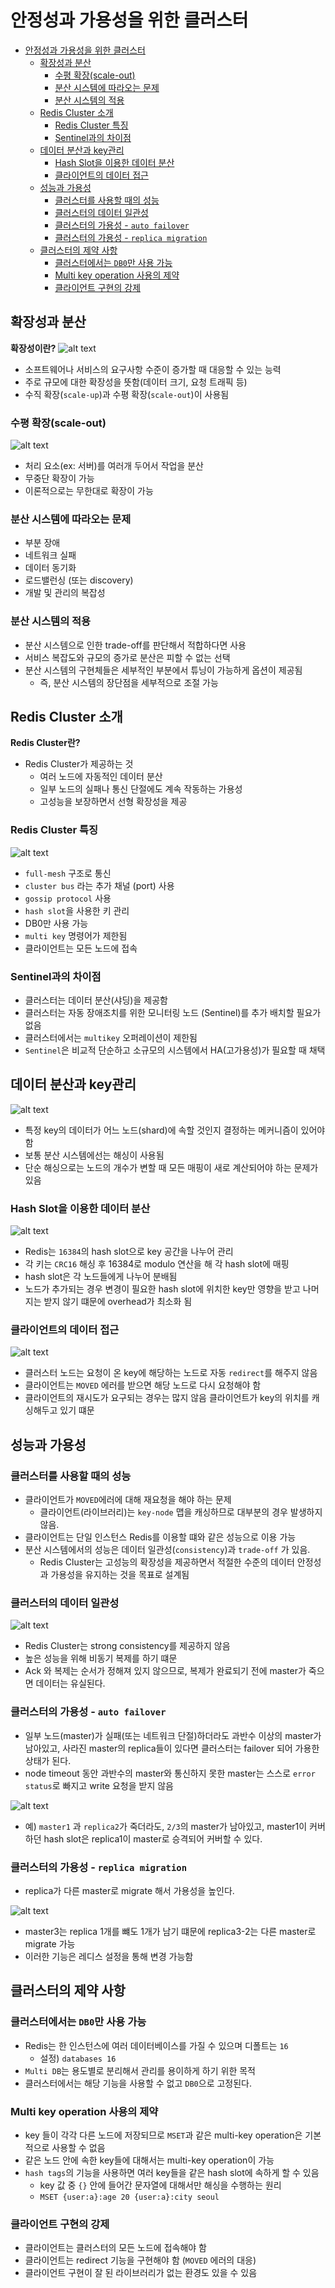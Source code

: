 # 안정성과 가용성을 위한 클러스터
- [안정성과 가용성을 위한 클러스터](#안정성과-가용성을-위한-클러스터)
  - [확장성과 분산](#확장성과-분산)
    - [수평 확장(scale-out)](#수평-확장scale-out)
    - [분산 시스템에 따라오는 문제](#분산-시스템에-따라오는-문제)
    - [분산 시스템의 적용](#분산-시스템의-적용)
  - [Redis Cluster 소개](#redis-cluster-소개)
    - [Redis Cluster 특징](#redis-cluster-특징)
    - [Sentinel과의 차이점](#sentinel과의-차이점)
  - [데이터 분산과 key관리](#데이터-분산과-key관리)
    - [Hash Slot을 이용한 데이터 분산](#hash-slot을-이용한-데이터-분산)
    - [클라이언트의 데이터 접근](#클라이언트의-데이터-접근)
  - [성능과 가용성](#성능과-가용성)
    - [클러스터를 사용할 때의 성능](#클러스터를-사용할-때의-성능)
    - [클러스터의 데이터 일관성](#클러스터의-데이터-일관성)
    - [클러스터의 가용성 - `auto failover`](#클러스터의-가용성---auto-failover)
    - [클러스터의 가용성 - `replica migration`](#클러스터의-가용성---replica-migration)
  - [클러스터의 제약 사항](#클러스터의-제약-사항)
    - [클러스터에서는 `DB0`만 사용 가능](#클러스터에서는-db0만-사용-가능)
    - [Multi key operation 사용의 제약](#multi-key-operation-사용의-제약)
    - [클라이언트 구현의 강제](#클라이언트-구현의-강제)

## 확장성과 분산
**확장성이란?**
![alt text](./images/redis-scale-out1.png)
- 소프트웨어나 서비스의 요구사항 수준이 증가할 때 대응할 수 있는 능력
- 주로 규모에 대한 확장성을 뜻함(데이터 크기, 요청 트래픽 등)
- 수직 확장(`scale-up`)과 수평 확장(`scale-out`)이 사용됨

### 수평 확장(scale-out)
![alt text](./images/redis-scale-out2.png)
- 처리 요소(ex: 서버)를 여러개 두어서 작업을 분산
- 무중단 확장이 가능
- 이론적으로는 무한대로 확장이 가능

### 분산 시스템에 따라오는 문제
- 부분 장애
- 네트워크 실패
- 데이터 동기화
- 로드밸런싱 (또는 discovery)
- 개발 및 관리의 복잡성

### 분산 시스템의 적용
- 분산 시스템으로 인한 trade-off를 판단해서 적합하다면 사용
- 서비스 복잡도와 규모의 증가로 분산은 피할 수 없는 선택
- 분산 시스템의 구현체들은 세부적인 부분에서 튜닝이 가능하게 옵션이 제공됨
  - 즉, 분산 시스템의 장단점을 세부적으로 조절 가능

## Redis Cluster 소개
**Redis Cluster란?**
- Redis Cluster가 제공하는 것
  - 여러 노드에 자동적인 데이터 분산
  - 일부 노드의 실패나 통신 단절에도 계속 작동하는 가용성
  - 고성능을 보장하면서 선형 확장성을 제공

### Redis Cluster 특징
![alt text](./images/redis-cluster.png)
- `full-mesh` 구조로 통신
- `cluster bus` 라는 추가 채널 (port) 사용
- `gossip protocol` 사용
- `hash slot`을 사용한 키 관리
- DB0만 사용 가능
- `multi key` 명령어가 제한됨
- 클라이언트는 모든 노드에 접속

### Sentinel과의 차이점
- 클러스터는 데이터 분산(샤딩)을 제공함
- 클러스터는 자동 장애조치를 위한 모니터링 노드 (Sentinel)를 추가 배치할 필요가 없음
- 클러스터에서는 `multikey` 오퍼레이션이 제한됨
- `Sentinel`은 비교적 단순하고 소규모의 시스템에서 HA(고가용성)가 필요할 때 채택

## 데이터 분산과 key관리
![alt text](./images/redis-sharding1.png)
- 특정 key의 데이터가 어느 노드(shard)에 속할 것인지 결정하는 메커니즘이 있어야 함
- 보통 분산 시스템에선는 해싱이 사용됨
- 단순 해싱으로는 노드의 개수가 변할 때 모든 매핑이 새로 계산되어야 하는 문제가 있음

### Hash Slot을 이용한 데이터 분산
![alt text](./images/redis-hash-slot.png)
- Redis는 `16384`의 hash slot으로 key 공간을 나누어 관리
- 각 키는 `CRC16` 해싱 후 16384로 modulo 연산을 해 각 hash slot에 매핑
- hash slot은 각 노드들에게 나누어 분배됨
- 노드가 추가되는 경우 변경이 필요한 hash slot에 위치한 key만 영향을 받고 나머지는 받지 않기 떄문에 overhead가 최소화 됨

### 클라이언트의 데이터 접근
![alt text](./images/client-data-connection.png)
- 클러스터 노드는 요청이 온 key에 해당하는 노드로 자동 `redirect`를 해주지 않음
- 클라이언트는 `MOVED` 에러를 받으면 해당 노드로 다시 요청해야 함
- 클라이언트의 재시도가 요구되는 경우는 많지 않음 클라이언트가 key의 위치를 캐싱해두고 있기 떄문

## 성능과 가용성
### 클러스터를 사용할 때의 성능
- 클라이언트가 `MOVED`에러에 대해 재요청을 해야 하는 문제
  - 클라이언트(라이브러리)는 `key-node` 맵을 캐싱하므로 대부분의 경우 발생하지 않음.
- 클라이언트는 단일 인스턴스 Redis를 이용할 떄와 같은 성능으로 이용 가능
- 분산 시스템에서의 성능은 데이터 일관성(`consistency`)과 `trade-off` 가 있음.
  - Redis Cluster는 고성능의 확장성을 제공하면서 적절한 수준의 데이터 안정성과 가용성을 유지하는 것을 목표로 설계됨

### 클러스터의 데이터 일관성
![alt text](./images/redis-data-consistency.png)
- Redis Cluster는 strong consistency를 제공하지 않음
- 높은 성능을 위해 비동기 복제를 하기 떄문
- Ack 와 복제는 순서가 정해져 있지 않으므로, 복제가 완료되기 전에 master가 죽으면 데이터는 유실된다.

### 클러스터의 가용성 - `auto failover`
- 일부 노드(master)가 실패(또는 네트워크 단절)하더라도 과반수 이상의 master가 남아있고, 사라진 master의 replica들이 있다면 클러스터는 failover 되어 가용한 상태가 된다.
- node timeout 동안 과반수의 master와 통신하지 못한 master는 스스로 `error status`로 빠지고 write 요청을 받지 않음

![alt text](./images/redis-cluster-failover.png)
- 예) `master1` 과 `replica2`가 죽더라도, `2/3`의 master가 남아있고, master1이 커버하던 hash slot은 replica1이 master로 승격되어 커버할 수 있다.

### 클러스터의 가용성 - `replica migration`
- replica가 다른 master로 migrate 해서 가용성을 높인다.

![alt text](./images/redis-cluster-migrate.png)
- master3는 replica 1개를 뺴도 1개가 남기 떄문에 replica3-2는 다른 master로 migrate 가능
- 이러한 기능은 레디스 설정을 통해 변경 가능함

## 클러스터의 제약 사항
### 클러스터에서는 `DB0`만 사용 가능
- Redis는 한 인스턴스에 여러 데이터베이스를 가질 수 있으며 디폴트는 `16`
  - 설정) `databases 16`
- `Multi DB`는 용도별로 분리해서 관리를 용이하게 하기 위한 목적
- 클러스터에서는 해당 기능을 사용할 수 없고 `DB0`으로 고정된다.

### Multi key operation 사용의 제약
- key 들이 각각 다른 노드에 저장되므로 `MSET`과 같은 multi-key operation은 기본적으로 사용할 수 없음
- 같은 노드 안에 속한 key들에 대해서는 multi-key operation이 가능
- `hash tags`의 기능을 사용하면 여러 key들을 같은 hash slot에 속하게 할 수 있음
  - key 값 중 `{}` 안에 들어간 문자열에 대해서만 해싱을 수행하는 원리
  - `MSET {user:a}:age 20 {user:a}:city seoul`

### 클라이언트 구현의 강제
- 클라이언트는 클러스터의 모든 노드에 접속해야 함
- 클라이언트는 redirect 기능을 구현해야 함 (`MOVED` 에러의 대응)
- 클라이언트 구현이 잘 된 라이브러리가 없는 환경도 있을 수 있음
